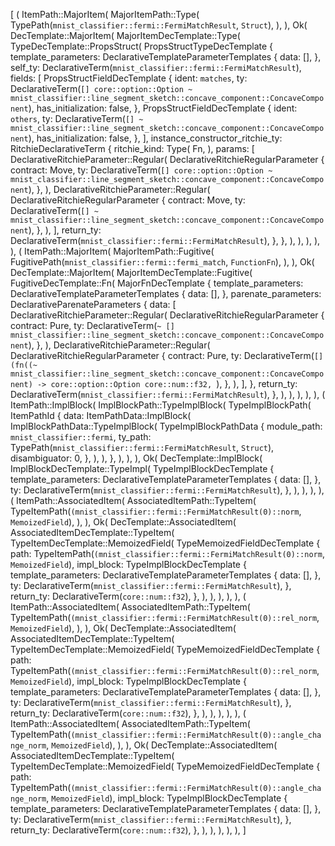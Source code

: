 [
    (
        ItemPath::MajorItem(
            MajorItemPath::Type(
                TypePath(`mnist_classifier::fermi::FermiMatchResult`, `Struct`),
            ),
        ),
        Ok(
            DecTemplate::MajorItem(
                MajorItemDecTemplate::Type(
                    TypeDecTemplate::PropsStruct(
                        PropsStructTypeDecTemplate {
                            template_parameters: DeclarativeTemplateParameterTemplates {
                                data: [],
                            },
                            self_ty: DeclarativeTerm(`mnist_classifier::fermi::FermiMatchResult`),
                            fields: [
                                PropsStructFieldDecTemplate {
                                    ident: `matches`,
                                    ty: DeclarativeTerm(`[] core::option::Option ~ mnist_classifier::line_segment_sketch::concave_component::ConcaveComponent`),
                                    has_initialization: false,
                                },
                                PropsStructFieldDecTemplate {
                                    ident: `others`,
                                    ty: DeclarativeTerm(`[] ~ mnist_classifier::line_segment_sketch::concave_component::ConcaveComponent`),
                                    has_initialization: false,
                                },
                            ],
                            instance_constructor_ritchie_ty: RitchieDeclarativeTerm {
                                ritchie_kind: Type(
                                    Fn,
                                ),
                                params: [
                                    DeclarativeRitchieParameter::Regular(
                                        DeclarativeRitchieRegularParameter {
                                            contract: Move,
                                            ty: DeclarativeTerm(`[] core::option::Option ~ mnist_classifier::line_segment_sketch::concave_component::ConcaveComponent`),
                                        },
                                    ),
                                    DeclarativeRitchieParameter::Regular(
                                        DeclarativeRitchieRegularParameter {
                                            contract: Move,
                                            ty: DeclarativeTerm(`[] ~ mnist_classifier::line_segment_sketch::concave_component::ConcaveComponent`),
                                        },
                                    ),
                                ],
                                return_ty: DeclarativeTerm(`mnist_classifier::fermi::FermiMatchResult`),
                            },
                        },
                    ),
                ),
            ),
        ),
    ),
    (
        ItemPath::MajorItem(
            MajorItemPath::Fugitive(
                FugitivePath(`mnist_classifier::fermi::fermi_match`, `FunctionFn`),
            ),
        ),
        Ok(
            DecTemplate::MajorItem(
                MajorItemDecTemplate::Fugitive(
                    FugitiveDecTemplate::Fn(
                        MajorFnDecTemplate {
                            template_parameters: DeclarativeTemplateParameterTemplates {
                                data: [],
                            },
                            parenate_parameters: DeclarativeParenateParameters {
                                data: [
                                    DeclarativeRitchieParameter::Regular(
                                        DeclarativeRitchieRegularParameter {
                                            contract: Pure,
                                            ty: DeclarativeTerm(`~ [] mnist_classifier::line_segment_sketch::concave_component::ConcaveComponent`),
                                        },
                                    ),
                                    DeclarativeRitchieParameter::Regular(
                                        DeclarativeRitchieRegularParameter {
                                            contract: Pure,
                                            ty: DeclarativeTerm(`[](fn((~ mnist_classifier::line_segment_sketch::concave_component::ConcaveComponent) -> core::option::Option core::num::f32, `),
                                        },
                                    ),
                                ],
                            },
                            return_ty: DeclarativeTerm(`mnist_classifier::fermi::FermiMatchResult`),
                        },
                    ),
                ),
            ),
        ),
    ),
    (
        ItemPath::ImplBlock(
            ImplBlockPath::TypeImplBlock(
                TypeImplBlockPath(
                    ItemPathId {
                        data: ItemPathData::ImplBlock(
                            ImplBlockPathData::TypeImplBlock(
                                TypeImplBlockPathData {
                                    module_path: `mnist_classifier::fermi`,
                                    ty_path: TypePath(`mnist_classifier::fermi::FermiMatchResult`, `Struct`),
                                    disambiguator: 0,
                                },
                            ),
                        ),
                    },
                ),
            ),
        ),
        Ok(
            DecTemplate::ImplBlock(
                ImplBlockDecTemplate::TypeImpl(
                    TypeImplBlockDecTemplate {
                        template_parameters: DeclarativeTemplateParameterTemplates {
                            data: [],
                        },
                        ty: DeclarativeTerm(`mnist_classifier::fermi::FermiMatchResult`),
                    },
                ),
            ),
        ),
    ),
    (
        ItemPath::AssociatedItem(
            AssociatedItemPath::TypeItem(
                TypeItemPath(`(mnist_classifier::fermi::FermiMatchResult(0)::norm`, `MemoizedField`),
            ),
        ),
        Ok(
            DecTemplate::AssociatedItem(
                AssociatedItemDecTemplate::TypeItem(
                    TypeItemDecTemplate::MemoizedField(
                        TypeMemoizedFieldDecTemplate {
                            path: TypeItemPath(`(mnist_classifier::fermi::FermiMatchResult(0)::norm`, `MemoizedField`),
                            impl_block: TypeImplBlockDecTemplate {
                                template_parameters: DeclarativeTemplateParameterTemplates {
                                    data: [],
                                },
                                ty: DeclarativeTerm(`mnist_classifier::fermi::FermiMatchResult`),
                            },
                            return_ty: DeclarativeTerm(`core::num::f32`),
                        },
                    ),
                ),
            ),
        ),
    ),
    (
        ItemPath::AssociatedItem(
            AssociatedItemPath::TypeItem(
                TypeItemPath(`(mnist_classifier::fermi::FermiMatchResult(0)::rel_norm`, `MemoizedField`),
            ),
        ),
        Ok(
            DecTemplate::AssociatedItem(
                AssociatedItemDecTemplate::TypeItem(
                    TypeItemDecTemplate::MemoizedField(
                        TypeMemoizedFieldDecTemplate {
                            path: TypeItemPath(`(mnist_classifier::fermi::FermiMatchResult(0)::rel_norm`, `MemoizedField`),
                            impl_block: TypeImplBlockDecTemplate {
                                template_parameters: DeclarativeTemplateParameterTemplates {
                                    data: [],
                                },
                                ty: DeclarativeTerm(`mnist_classifier::fermi::FermiMatchResult`),
                            },
                            return_ty: DeclarativeTerm(`core::num::f32`),
                        },
                    ),
                ),
            ),
        ),
    ),
    (
        ItemPath::AssociatedItem(
            AssociatedItemPath::TypeItem(
                TypeItemPath(`(mnist_classifier::fermi::FermiMatchResult(0)::angle_change_norm`, `MemoizedField`),
            ),
        ),
        Ok(
            DecTemplate::AssociatedItem(
                AssociatedItemDecTemplate::TypeItem(
                    TypeItemDecTemplate::MemoizedField(
                        TypeMemoizedFieldDecTemplate {
                            path: TypeItemPath(`(mnist_classifier::fermi::FermiMatchResult(0)::angle_change_norm`, `MemoizedField`),
                            impl_block: TypeImplBlockDecTemplate {
                                template_parameters: DeclarativeTemplateParameterTemplates {
                                    data: [],
                                },
                                ty: DeclarativeTerm(`mnist_classifier::fermi::FermiMatchResult`),
                            },
                            return_ty: DeclarativeTerm(`core::num::f32`),
                        },
                    ),
                ),
            ),
        ),
    ),
]
